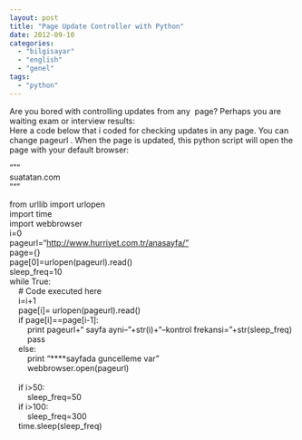 ```yaml
---
layout: post
title: "Page Update Controller with Python"
date: 2012-09-10
categories: 
  - "bilgisayar"
  - "english"
  - "genel"
tags: 
  - "python"
---
```


Are you bored with controlling updates from any  page? Perhaps you are waiting exam or interview results:  
Here a code below that i coded for checking updates in any page. You can change pageurl . When the page is updated, this python script will open the page with your default browser:  
  
  
“”“  
suatatan.com  
”“”  
  
from urllib import urlopen  
import time  
import webbrowser  
i=0  
pageurl=“http://www.hurriyet.com.tr/anasayfa/”  
page={}  
page\[0\]=urlopen(pageurl).read()  
sleep\_freq=10  
while True:  
    # Code executed here  
    i=i+1  
    page\[i\]= urlopen(pageurl).read()  
    if page\[i\]==page\[i-1\]:  
        print pageurl+“ sayfa ayni–”+str(i)+“–kontrol frekansi=”+str(sleep\_freq)  
        pass  
    else:  
        print “\*\*\*\*sayfada guncelleme var”  
        webbrowser.open(pageurl)  
          
    if i>50:  
        sleep\_freq=50  
    if i>100:  
        sleep\_freq=300  
    time.sleep(sleep\_freq)
